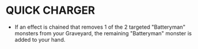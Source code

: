 # QUICK CHARGER

*   If an effect is chained that removes 1 of the 2 targeted "Batteryman" monsters from your Graveyard, the remaining "Batteryman" monster is added to your hand.
